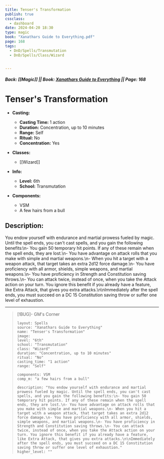 ```yaml
---
title: Tenser's Transformation
publish: true
cssclass:
  - dashboard
date: 2024-04-20 18:30
type: magic
book: "Xanathars Guide to Everything.pdf"
page: 168
tags:
  - DnD/Spells/Transmutation
  - DnD/Spells/Class/Wizard


---
```


##### Back: [[Magic]] || Book: [Xanathars Guide to Everything](https://drive.google.com/drive/folders/1O5bhpYizcIT5xxAoLOuzCRht_PVS7VSG?usp=sharing) || Page: 168

# Tenser's Transformation

- **Casting:**
    - **Casting Time:** 1 action
    - **Duration:** Concentration, up to 10 minutes
    - **Range:** Self
    - **Ritual:** No
    - **Concentration:** Yes
- **Classes:**
    - [[Wizard]]

- **Info:**
    - **Level:** 6th
    - **School:** Transmutation
- **Components:**
    - VSM
    - A few hairs from a bull

## Description:
You endow yourself with endurance and martial prowess fueled by magic. Until the spell ends, you can't cast spells, and you gain the following benefits:\n- You gain 50 temporary hit points. If any of these remain when the spell ends, they are lost.\n- You have advantage on attack rolls that you make with simple and martial weapons.\n- When you hit a target with a weapon attack, that target takes an extra 2d12 force damage.\n- You have proficiency with all armor, shields, simple weapons, and martial weapons.\n- You have proficiency in Strength and Constitution saving throws.\n- You can attack twice, instead of once, when you take the Attack action on your turn. You ignore this benefit if you already have a feature, like Extra Attack, that gives you extra attacks.\n\nImmediately after the spell ends, you must succeed on a DC 15 Constitution saving throw or suffer one level of exhaustion.



---

> [!BUG]- GM's Corner
>
> ```statblock
> layout: Spells
> source: "Xanathars Guide to Everything"
> name: "Tenser's Transformation"
> image: 
> level: "6th"
> school: "Transmutation"
> class: "Wizard"
> duration: "Concentration, up to 10 minutes"
> ritual: "No"
> casting_time: "1 action"
> range: "Self"
>
> components: VSM
> comp_m: "a few hairs from a bull"
>
> description: "You endow yourself with endurance and martial prowess fueled by magic. Until the spell ends, you can't cast spells, and you gain the following benefits:\n- You gain 50 temporary hit points. If any of these remain when the spell ends, they are lost.\n- You have advantage on attack rolls that you make with simple and martial weapons.\n- When you hit a target with a weapon attack, that target takes an extra 2d12 force damage.\n- You have proficiency with all armor, shields, simple weapons, and martial weapons.\n- You have proficiency in Strength and Constitution saving throws.\n- You can attack twice, instead of once, when you take the Attack action on your turn. You ignore this benefit if you already have a feature, like Extra Attack, that gives you extra attacks.\n\nImmediately after the spell ends, you must succeed on a DC 15 Constitution saving throw or suffer one level of exhaustion."
> higher_level: ""
> ```
